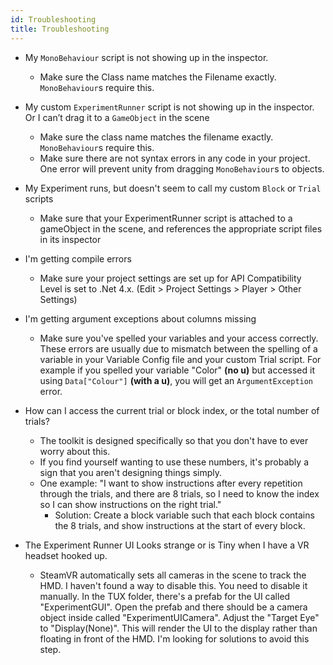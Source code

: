 ```yaml
---
id: Troubleshooting 
title: Troubleshooting
---
```

* My `MonoBehaviour` script is not showing up in the inspector.
    * Make sure the Class name matches the Filename exactly. `MonoBehaviour`s require this.

* My custom `ExperimentRunner` script is not showing up in the inspector. Or I can’t drag it to a `GameObject` in the scene
    * Make sure the class name matches the filename exactly. `MonoBehaviour`s require this.
    * Make sure there are not syntax errors in any code in your project. One error will prevent unity from dragging `MonoBehaviour`s to objects.

* My Experiment runs, but doesn't seem to call my custom `Block` or `Trial` scripts
    * Make sure that your ExperimentRunner script is attached to a gameObject in the scene, and references the appropriate script files in its inspector

* I'm getting compile errors
    * Make sure your project settings are set up for API Compatibility Level is set to .Net 4.x. (Edit > Project Settings > Player > Other Settings)

* I'm getting argument exceptions about columns missing
    * Make sure you've spelled your variables and your access correctly. These errors are usually due to mismatch between the spelling of a variable in your Variable Config file and your custom Trial script. For example if you spelled your variable "Color" **(no u)** but accessed it using `Data["Colour"]` **(with a u)**, you will get an `ArgumentException` error.

* How can I access the current trial or block index, or the total number of trials?
    * The toolkit is designed specifically so that you don't have to ever worry about this. 
    * If you find yourself wanting to use these numbers, it's probably a sign that you aren't designing things simply.
    * One example: "I want to show instructions after every repetition through the trials, and there are 8 trials, so I need to know the index so I can show instructions on the right trial."
        * Solution: Create a block variable such that each block contains the 8 trials, and show instructions at the start of every block.

* The Experiment Runner UI Looks strange or is Tiny when I have a VR headset hooked up.
    * SteamVR automatically sets all cameras in the scene to track the HMD. I haven't found a way to disable this. You need to disable it manually. In the TUX folder, there's a prefab for the UI called "ExperimentGUI". Open the prefab and there should be a camera object inside called "ExperimentUICamera". Adjust the "Target Eye" to "Display(None)". This will render the UI to the display rather than floating in front of the HMD. I'm looking for solutions to avoid this step.

